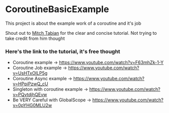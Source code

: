 # CoroutineBasicExample
This project is about the example work of a coroutine and it's job

Shout out to [Mitch Tabian](https://codingwithmitch.com/) for the clear and concise tutorial. Not trying to take credit from him thought

### Here's the link to the tutorial, it's free thought
* Coroutine example -> https://www.youtube.com/watch?v=F63mhZk-1-Y
* Coroutine Job example -> https://www.youtube.com/watch?v=UsHTxOILP5g
* Coroutine Async example -> https://www.youtube.com/watch?v=HPpiPzwQ_cU
* Singleton with coroutine example -> https://www.youtube.com/watch?v=PQvtdjhQEvw
* Be VERY Careful with GlobalScope -> https://www.youtube.com/watch?v=0pYHG0MLU2w

